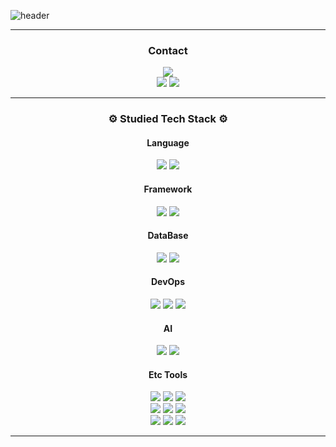 ![header](https://capsule-render.vercel.app/api?type=transparent&fontColor=703ee5&text=OH,%20Hi🙋🏻&height=150&fontSize=60&desc=I'm%20Geun&descAlignY=75&descAlign=60)

---

<div align="center">

<h3 dir="auto">Contact</h3>

<a href="mailto:jgk9612@gmail.com" target="_blank"><img src="https://img.shields.io/badge/Gmail-EA4335?style=flat-square&logo=Gmail&logoColor=white"/>
<br>
<a href="https://velog.io/@geun" target="_blank"><img src="https://img.shields.io/badge/Velog-20C997?style=flat-square&logo=Velog&logoColor=white"/></a>
<a href="https://geuun.notion.site/About-Geun-5ee9dd329d524b63b5136468bc9300e2" target="_blank"><img src="https://img.shields.io/badge/Notion Portfolio-000000?style=flat-square&logo=Notion&logoColor=white"/></a>

---

<h3 dir="auto">⚙️ Studied Tech Stack ⚙️</h3>

<!--Language-->
<h4 dir="auto">Language</h4>
<img src="https://img.shields.io/badge/Java-F46D01?style=flat-square&logo=OpenJDK&logoColor=white"/></a>
<img src="https://img.shields.io/badge/Python-3766AB?style=flat-square&logo=Python&logoColor=white"/></a>
<!-- <img src="https://img.shields.io/badge/JavaScript-F7DF1E?style=flat-square&logo=JavaScript&logoColor=white"/></a> -->

<!--Frontend-->
<!-- <h4 dir="auto">Frontend</h4>
<img src="https://img.shields.io/badge/Html-E34F26?style=flat-square&logo=Html5&logoColor=white"/></a>
<img src="https://img.shields.io/badge/CSS-1572B6?style=flat-square&logo=CSS3&logoColor=white"/></a> -->

<!--Backend-->
<h4 dir="auto">Framework</h4>
<img src="https://img.shields.io/badge/SpringBoot-6DB33F?style=flat-square&logo=SpringBoot&logoColor=white"/></a>
<img src="https://img.shields.io/badge/Django-092E20?style=flat-square&logo=Django&logoColor=white"/></a>
<!-- <img src="https://img.shields.io/badge/Node.js-339933?style=flat-square&logo=Node.js&logoColor=white"/></a> -->

<!--DataBase End-->
<h4 dir="auto">DataBase</h4>
<img src="https://img.shields.io/badge/MySQL-4479A1?style=flat-square&logo=MySQL&logoColor=white"/></a>
<img src="https://img.shields.io/badge/MongoDB-47A248?style=flat-square&logo=MySQL&logoColor=white"/></a>

<!--DevOps-->
<h4 dir="auto">DevOps</h4>
<img src="https://img.shields.io/badge/Docker-2496ED?style=flat-square&logo=Docker&logoColor=white"/></a>
<img src="https://img.shields.io/badge/AWS-232F3E?style=flat-square&logo=AmazonAWS&logoColor=white"/></a>
<img src="https://img.shields.io/badge/nginx-009639?style=flat-square&logo=nginx&logoColor=white"/></a>

<!-- AI -->
<h4 dir="auto">AI</h4>
<img src="https://img.shields.io/badge/Pytorch-EE4C2C?style=flat-square&logo=Pytorch&logoColor=white"/></a>
<img src="https://img.shields.io/badge/TensorFlow-FF6F00?style=flat-square&logo=TensorFlow&logoColor=white"/></a>

<!-- Etc Tools -->
<h4 dir="auto">Etc Tools</h4>
    <!-- IDE -->
<img src="https://img.shields.io/badge/Vim-019733?style=flat-square&logo=Vim&logoColor=white"/></a>
<img src="https://img.shields.io/badge/VSCode-007ACC?style=flat-square&logo=Visual Studio Code&logoColor=white"/></a>
<img src="https://img.shields.io/badge/Intellij-000000?style=flat-square&logo=IntelliJ IDEA&logoColor=white"/></a>
<br>
    <!-- Source Control -->
<img src="https://img.shields.io/badge/Git-F05032?style=flat-square&logo=Git&logoColor=white"/></a>
<img src="https://img.shields.io/badge/GitHub-181717?style=flat-square&logo=GitHub&logoColor=white"/></a>
<img src="https://img.shields.io/badge/GitLab-FC6D26?style=flat-square&logo=GitLab&logoColor=white"/></a>
<br>
    <!-- Communication Tool -->
<img src="https://img.shields.io/badge/Slack-4A154B?style=flat-square&logo=Slack&logoColor=white"/></a>
<img src="https://img.shields.io/badge/Discord-5865F2?style=flat-square&logo=Discord&logoColor=white"/></a>
<img src="https://img.shields.io/badge/Notion-000000?style=flat-square&logo=Notion&logoColor=white"/></a>

</div>

---
